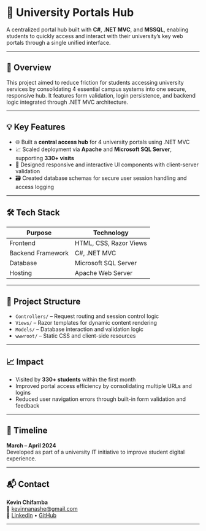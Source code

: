 # 🏫 University Portals Hub

A centralized portal hub built with **C#**, **.NET MVC**, and **MSSQL**, enabling students to quickly access and interact with their university’s key web portals through a single unified interface.

---

## 🧠 Overview

This project aimed to reduce friction for students accessing university services by consolidating 4 essential campus systems into one secure, responsive hub. It features form validation, login persistence, and backend logic integrated through .NET MVC architecture.

---

## 💡 Key Features

- 🌐 Built a **central access hub** for 4 university portals using .NET MVC
- 📈 Scaled deployment via **Apache** and **Microsoft SQL Server**, supporting **330+ visits**
- 🎨 Designed responsive and interactive UI components with client-server validation
- 🗃️ Created database schemas for secure user session handling and access logging

---

## 🛠️ Tech Stack

| Purpose                | Technology               |
|------------------------|--------------------------|
| Frontend               | HTML, CSS, Razor Views    |
| Backend Framework      | C#, .NET MVC              |
| Database               | Microsoft SQL Server      |
| Hosting                | Apache Web Server         |

---

## 📂 Project Structure

- `Controllers/` – Request routing and session control logic  
- `Views/` – Razor templates for dynamic content rendering  
- `Models/` – Database interaction and validation logic  
- `wwwroot/` – Static CSS and client-side resources

---

## 📈 Impact

- Visited by **330+ students** within the first month  
- Improved portal access efficiency by consolidating multiple URLs and logins  
- Reduced user navigation errors through built-in form validation and feedback

---

## 📆 Timeline

**March – April 2024**  
Developed as part of a university IT initiative to improve student digital experience.

---

## 📬 Contact

**Kevin Chifamba**  
📧 kevinnanashe@gmail.com  
🔗 [LinkedIn](https://www.linkedin.com/in/yourprofile) • [GitHub](https://github.com/your-username)

---
